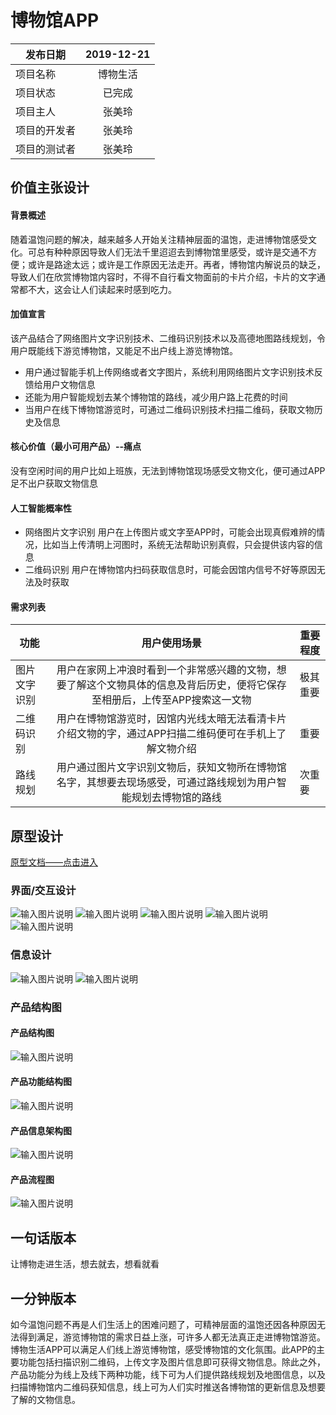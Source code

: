 # 博物馆APP
发布日期|2019-12-21
--|:--:|
项目名称|博物生活
项目状态|已完成
项目主人|张美玲
项目的开发者|张美玲
项目的测试者|张美玲 

## 价值主张设计

#### 背景概述
随着温饱问题的解决，越来越多人开始关注精神层面的温饱，走进博物馆感受文化。可总有种种原因导致人们无法千里迢迢去到博物馆里感受，或许是交通不方便；或许是路途太远；或许是工作原因无法走开。再者，博物馆内解说员的缺乏，导致人们在欣赏博物馆内容时，不得不自行看文物面前的卡片介绍，卡片的文字通常都不大，这会让人们读起来时感到吃力。

#### 加值宣言
该产品结合了网络图片文字识别技术、二维码识别技术以及高德地图路线规划，令用户既能线下游览博物馆，又能足不出户线上游览博物馆。
- 用户通过智能手机上传网络或者文字图片，系统利用网络图片文字识别技术反馈给用户文物信息
- 还能为用户智能规划去某个博物馆的路线，减少用户路上花费的时间
- 当用户在线下博物馆游览时，可通过二维码识别技术扫描二维码，获取文物历史及信息  

#### 核心价值（最小可用产品）--痛点
没有空闲时间的用户比如上班族，无法到博物馆现场感受文物文化，便可通过APP足不出户获取文物信息

#### 人工智能概率性
- 网络图片文字识别 用户在上传图片或文字至APP时，可能会出现真假难辨的情况，比如当上传清明上河图时，系统无法帮助识别真假，只会提供该内容的信息
- 二维码识别 用户在博物馆内扫码获取信息时，可能会因馆内信号不好等原因无法及时获取
#### 需求列表
功能|用户使用场景|重要程度
--|:--:|--|
图片文字识别|用户在家网上冲浪时看到一个非常感兴趣的文物，想要了解这个文物具体的信息及背后历史，便将它保存至相册后，上传至APP搜索这一文物|极其重要
二维码识别|用户在博物馆游览时，因馆内光线太暗无法看清卡片介绍文物的字，通过APP扫描二维码便可在手机上了解文物介绍|重要
路线规划|用户通过图片文字识别文物后，获知文物所在博物馆名字，其想要去现场感受，可通过路线规划为用户智能规划去博物馆的路线|次重要

## 原型设计
[原型文档——点击进入](http://nfunm101.gitee.io/museum_product)  
### 界面/交互设计
![输入图片说明](https://images.gitee.com/uploads/images/2019/1223/133700_7b9f2615_1648162.png "扫一扫.PNG")
![输入图片说明](https://images.gitee.com/uploads/images/2020/0106/221848_2cccb6e7_1648162.png "扫一扫.PNG")
![输入图片说明](https://images.gitee.com/uploads/images/2019/1223/133738_499a3d86_1648162.png "上传.PNG")
![输入图片说明](https://images.gitee.com/uploads/images/2020/0106/221936_760ac6d9_1648162.png "上传.PNG")
![输入图片说明](https://images.gitee.com/uploads/images/2019/1223/133756_dac4a61f_1648162.png "搜索.PNG")

### 信息设计
![输入图片说明](https://images.gitee.com/uploads/images/2019/1223/133907_be4f224c_1648162.png "路线.PNG")
![输入图片说明](https://images.gitee.com/uploads/images/2020/0106/222349_d47128ed_1648162.png "信息.PNG")

### 产品结构图
#### 产品结构图
![输入图片说明](https://images.gitee.com/uploads/images/2020/0106/231423_755b183d_1648162.png "产品结构图.PNG")

#### 产品功能结构图
![输入图片说明](https://images.gitee.com/uploads/images/2020/0106/231528_011c2a0d_1648162.png "产品功能结构图.PNG")

#### 产品信息架构图
![输入图片说明](https://images.gitee.com/uploads/images/2020/0106/231508_1275fd64_1648162.png "产品信息架构图.PNG")

#### 产品流程图
![输入图片说明](https://images.gitee.com/uploads/images/2020/0106/231549_e0e6c7f1_1648162.png "流程图.PNG")

## 一句话版本
让博物走进生活，想去就去，想看就看

## 一分钟版本
如今温饱问题不再是人们生活上的困难问题了，可精神层面的温饱还因各种原因无法得到满足，游览博物馆的需求日益上涨，可许多人都无法真正走进博物馆游览。博物生活APP可以满足人们线上游览博物馆，感受博物馆的文化氛围。此APP的主要功能包括扫描识别二维码，上传文字及图片信息即可获得文物信息。除此之外，产品功能分为线上及线下两种功能，线下可为人们提供路线规划及地图信息，以及扫描博物馆内二维码获知信息，线上可为人们实时推送各博物馆的更新信息及想要了解的文物信息。
